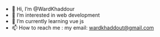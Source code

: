 - 👋 Hi, I’m @WardKhaddour
- 👀 I’m interested in web development
- 🌱 I’m currently learning vue js
- 📫 How to reach me :
my email: wardkhaddout@gmail.com


